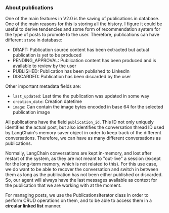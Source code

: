 

<h3> About publications </h3>

One of the main features in V2.0 is the saving of publications in database. One of the main reasons for this
is storing all the history. I figure it could be useful to derive tendencies and some form of recommendation system 
for the type of posts to promote to the user. Therefore, publications can have different `state` in database:

- DRAFT: Publication source content has been extracted but actual publication is yet to be produced
- PENDING_APPROVAL: Publication content has been produced and is available to review by the user
- PUBLISHED: Publication has been published to LinkedIn
- DISCARDED: Publication has been discarded by the user

Other important metadata fields are:
- `last_updated`: Last time the publication was updated in some way
- `creation_date`: Creation datetime
- `image`: Can contain the image bytes encoded in base 64 for the selected publication image

All publications have the field `publication_id`. This ID not only uniquely identifies
the actual post, but also identifies the conversation thread ID used by LangChain's memory saver object
in order to keep track of the different conversations. Therefore, we can have as many different conversations as
publications. 

Normally, LangChain conversations are kept in-memory, and lost after restart of the system, as they are not meant to 
"out-live" a session (except for the long-term memory, which is not related to this). For this use case, we do want to be 
able to recover the conversation and switch in between them as long as the publication has not been either published or discarded.
So, our agent will always have the last messages available as context for the publication that we are working with at the moment.

For managing posts, we use the PublicationsIterator class in order to perform CRUD operations on them, and to be able
to access them in a **circular linked list** manner.